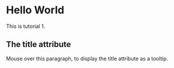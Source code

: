 <!DOCTYPE html>
<html>
<head>
<title>Practice Programming</title>
</head>
<body>

<h1>Hello World</h1>
<p>This is tutorial 1.</p>

</body>
</html>


<!DOCTYPE html>
<html>
<body>

<h2 title="I'm a header">The title attribute</h2>

<p title="I'm a tooltip">
Mouse over this paragraph, to display the title attribute as a tooltip.
</p>

</body>
</html>
